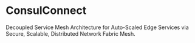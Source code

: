 # ConsulConnect
Decoupled Service Mesh Architecture for Auto-Scaled Edge Services via Secure, Scalable, Distributed Network Fabric Mesh.

